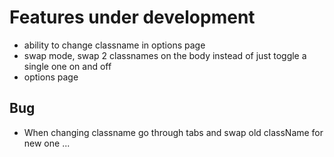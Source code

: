 # Features under development

* ability to change classname in options page
* swap mode, swap 2 classnames on the body instead of just toggle a single one on and off
* options page

## Bug

* When changing classname go through tabs and swap old className for new one ...
